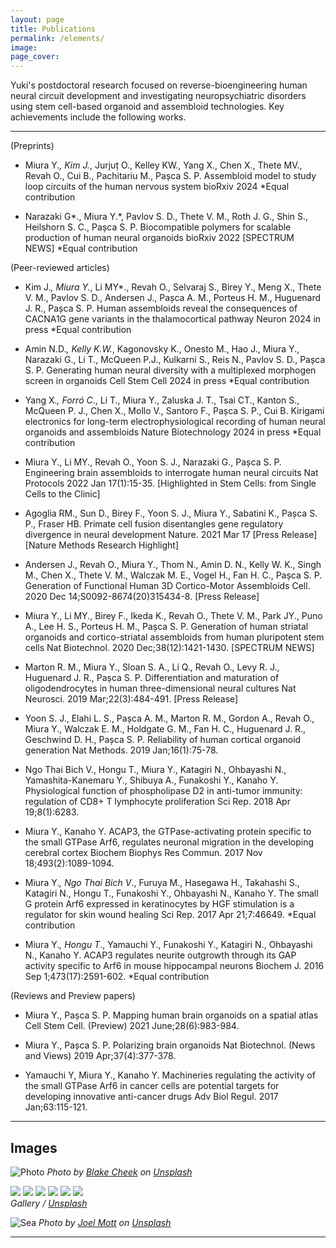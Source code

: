 ```yaml
---
layout: page
title: Publications
permalink: /elements/
image:
page_cover:
---
```


Yuki's postdoctoral research focused on reverse-bioengineering human neural circuit development and investigating neuropsychiatric disorders using stem cell-based organoid and assembloid technologies. Key achievements include the following works.
***
(Preprints)

* Miura Y.*, Kim J.*, Jurjuț O., Kelley KW., Yang X., Chen X., Thete MV., Revah O., Cui B., Pachitariu M., Pașca S. P.
Assembloid model to study loop circuits of the human nervous system
bioRxiv 2024 *Equal contribution

* Narazaki G*., Miura Y.*, Pavlov S. D., Thete V. M., Roth J. G., Shin S., Heilshorn S. C., Pașca S. P.
Biocompatible polymers for scalable production of human neural organoids
bioRxiv 2022 [SPECTRUM NEWS] *Equal contribution

(Peer-reviewed articles)
* Kim J.*, Miura Y.*, Li MY*., Revah O., Selvaraj S., Birey Y., Meng X., Thete V. M., Pavlov S. D., Andersen J., Pașca A. M., Porteus H. M., Huguenard J. R., Pașca S. P.
Human assembloids reveal the consequences of CACNA1G gene variants in the thalamocortical pathway
Neuron 2024 in press *Equal contribution

* Amin N.D.*, Kelly K.W.*, Kagonovsky K., Onesto M., Hao J., Miura Y., Narazaki G., Li T., McQueen P.J., Kulkarni S., Reis N., Pavlov S. D., Pașca S. P.
Generating human neural diversity with a multiplexed morphogen screen in organoids
Cell Stem Cell 2024 in press *Equal contribution

* Yang X.*, Forró C*., Li T., Miura Y., Zaluska J. T., Tsai CT., Kanton S., McQueen P. J., Chen X., Mollo V., Santoro F., Pașca S. P., Cui B.
Kirigami electronics for long-term electrophysiological recording of human neural organoids and assembloids
Nature Biotechnology 2024 in press *Equal contribution

* Miura Y., Li MY., Revah O., Yoon S. J., Narazaki G., Pașca S. P.
Engineering brain assembloids to interrogate human neural circuits
Nat Protocols 2022 Jan 17(1):15-35. [Highlighted in Stem Cells: from Single Cells to the Clinic]

* Agoglia RM., Sun D., Birey F., Yoon S. J., Miura Y., Sabatini K., Pașca S. P., Fraser HB.
Primate cell fusion disentangles gene regulatory divergence in neural development
Nature. 2021 Mar 17 [Press Release][Nature Methods Research Highlight]

* Andersen J., Revah O., Miura Y., Thom N., Amin D. N., Kelly W. K., Singh M., Chen X., Thete V. M., Walczak M. E., Vogel H., Fan H. C., Pașca S. P.
Generation of Functional Human 3D Cortico-Motor Assembloids
Cell. 2020 Dec 14;S0092-8674(20)315434-8. [Press Release]

* Miura Y., Li MY., Birey F., Ikeda K., Revah O., Thete V. M., Park JY., Puno A., Lee H. S., Porteus H. M., Pașca S. P.
Generation of human striatal organoids and cortico-striatal assembloids from human pluripotent stem cells
Nat Biotechnol. 2020 Dec;38(12):1421-1430. [SPECTRUM NEWS]

* Marton R. M., Miura Y., Sloan S. A., Li Q., Revah O., Levy R. J., Huguenard J. R., Pașca S. P.
Differentiation and maturation of oligodendrocytes in human three-dimensional neural cultures
Nat Neurosci. 2019 Mar;22(3):484-491. [Press Release]

* Yoon S. J., Elahi L. S., Pașca A. M., Marton R. M., Gordon A., Revah O., Miura Y., Walczak E. M., Holdgate G. M., Fan H. C., Huguenard J. R., Geschwind D. H., Pașca S. P.
Reliability of human cortical organoid generation
Nat Methods. 2019 Jan;16(1):75-78.

* Ngo Thai Bich V., Hongu T., Miura Y., Katagiri N., Ohbayashi N., Yamashita-Kanemaru Y., Shibuya A., Funakoshi Y., Kanaho Y.
Physiological function of phospholipase D2 in anti-tumor immunity: regulation of CD8+ T lymphocyte proliferation
Sci Rep. 2018 Apr 19;8(1):6283.

* Miura Y., Kanaho Y.
ACAP3, the GTPase-activating protein specific to the small GTPase Arf6, regulates neuronal migration in the developing cerebral cortex
Biochem Biophys Res Commun. 2017 Nov 18;493(2):1089-1094.

* Miura Y.*, Ngo Thai Bich V*., Furuya M., Hasegawa H., Takahashi S., Katagiri N., Hongu T., Funakoshi Y., Ohbayashi N., Kanaho Y.
The small G protein Arf6 expressed in keratinocytes by HGF stimulation is a regulator for skin wound healing
Sci Rep. 2017 Apr 21;7:46649. *Equal contribution

* Miura Y.*, Hongu T*., Yamauchi Y., Funakoshi Y., Katagiri N., Ohbayashi N., Kanaho Y.
ACAP3 regulates neurite outgrowth through its GAP activity specific to Arf6 in mouse hippocampal neurons
Biochem J. 2016 Sep 1;473(17):2591-602. *Equal contribution

(Reviews and Preview papers)

* Miura Y., Pașca S. P.
Mapping human brain organoids on a spatial atlas
Cell Stem Cell. (Preview) 2021 June;28(6):983-984.

* Miura Y., Pașca S. P.
Polarizing brain organoids
Nat Biotechnol. (News and Views) 2019 Apr;37(4):377-378.

* Yamauchi Y, Miura Y., Kanaho Y.
Machineries regulating the activity of the small GTPase Arf6 in cancer cells are potential targets for developing innovative anti-cancer drugs
Adv Biol Regul. 2017 Jan;63:115-121.

***

## Images

![Photo](/images/12-1.jpg#wide)
*Photo by [Blake Cheek](https://unsplash.com/photos/SiwWqSe8qrs) on [Unsplash](https://unsplash.com/)*

<div class="page__gallery__wrapper">
  <div class="page__gallery__images">
    <img src="/images/memories-1.jpg" loading="lazy">
    <img src="/images/memories-2.jpg" loading="lazy">
    <img src="/images/memories-3.jpg" loading="lazy">
    <img src="/images/memories-4.jpg" loading="lazy">
    <img src="/images/memories-5.jpg" loading="lazy">
    <img src="/images/memories-6.jpg" loading="lazy">
  </div>
  <em>Gallery / <a href="https://unsplash.com/" target="_blank">Unsplash</a></em>
</div>

![Sea](/images/memories-9.jpg)
*Photo by [Joel Mott](https://unsplash.com/photos/ImHttRUM2jE) on [Unsplash](https://unsplash.com/)*

***
